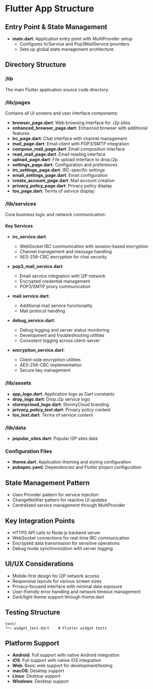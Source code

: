 # Flutter App Structure

## Entry Point & State Management
- **main.dart**: Application entry point with MultiProvider setup
  - Configures IrcService and Pop3MailService providers
  - Sets up global state management architecture

## Directory Structure

### /lib
The main Flutter application source code directory.

### /lib/pages
Contains all UI screens and user interface components:
- **browser_page.dart**: Web browsing interface for .i2p sites
- **enhanced_browser_page.dart**: Enhanced browser with additional features
- **irc_page.dart**: Chat interface with channel management
- **mail_page.dart**: Email client with POP3/SMTP integration
- **compose_mail_page.dart**: Email composition interface
- **read_mail_page.dart**: Email reading interface
- **upload_page.dart**: File upload interface to drop.i2p
- **settings_page.dart**: Configuration and preferences
- **irc_settings_page.dart**: IRC-specific settings
- **email_settings_page.dart**: Email configuration
- **create_account_page.dart**: Mail account creation
- **privacy_policy_page.dart**: Privacy policy display
- **tos_page.dart**: Terms of service display

### /lib/services
Core business logic and network communication:

#### Key Services
- **irc_service.dart**: 
  - WebSocket IRC communication with session-based encryption
  - Channel management and message handling
  - AES-256-CBC encryption for chat security

- **pop3_mail_service.dart**:
  - Email service integration with I2P network
  - Encrypted credential management
  - POP3/SMTP proxy communication

- **mail.service.dart**:
  - Additional mail service functionality
  - Mail protocol handling

- **debug_service.dart**:
  - Debug logging and server status monitoring
  - Development and troubleshooting utilities
  - Consistent logging across client-server

- **encryption_service.dart**:
  - Client-side encryption utilities
  - AES-256-CBC implementation
  - Secure key management

### /lib/assets
- **app_logo.dart**: Application logo as Dart constants
- **drop_logo.dart**: Drop.i2p service logo
- **stormycloud_logo.dart**: StormyCloud branding
- **privacy_policy_text.dart**: Privacy policy content
- **tos_text.dart**: Terms of service content

### /lib/data
- **popular_sites.dart**: Popular I2P sites data

### Configuration Files
- **theme.dart**: Application theming and styling configuration
- **pubspec.yaml**: Dependencies and Flutter project configuration

## State Management Pattern
- Uses Provider pattern for service injection
- ChangeNotifier pattern for reactive UI updates
- Centralized service management through MultiProvider

## Key Integration Points
- HTTPS API calls to Node.js backend server
- WebSocket connections for real-time IRC communication
- Encrypted data transmission for sensitive operations
- Debug mode synchronization with server logging

## UI/UX Considerations
- Mobile-first design for I2P network access
- Responsive layouts for various screen sizes
- Privacy-focused interface with minimal data exposure
- User-friendly error handling and network timeout management
- Dark/light theme support through theme.dart

## Testing Structure
```
test/
└── widget_test.dart    # Flutter widget tests
```

## Platform Support
- **Android**: Full support with native Android integration
- **iOS**: Full support with native iOS integration
- **Web**: Basic web support for development/testing
- **macOS**: Desktop support
- **Linux**: Desktop support
- **Windows**: Desktop support